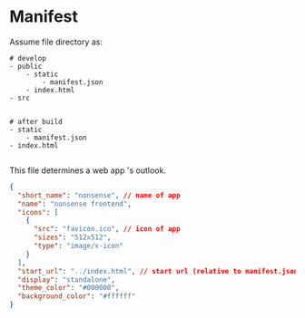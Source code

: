 # Manifest

Assume file directory as:

```
# develop
- public
	- static
		- manifest.json
	- index.html
- src


# after build
- static
	- manifest.json
- index.html
```


```

```

This file determines a web app 's outlook.

```json
{
  "short_name": "nonsense", // name of app
  "name": "nonsense frontend",
  "icons": [
    {
      "src": "favicon.ico", // icon of app
      "sizes": "512x512",
      "type": "image/x-icon"
    }
  ],
  "start_url": "../index.html", // start url (relative to manifest.json)
  "display": "standalone",
  "theme_color": "#000000",
  "background_color": "#ffffff"
}

```


